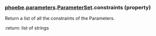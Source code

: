 ### [phoebe](phoebe.md).[parameters](phoebe.parameters.md).[ParameterSet](phoebe.parameters.ParameterSet.md).constraints (property)




Return a list of all the constraints of the Parameters.

:return: list of strings

